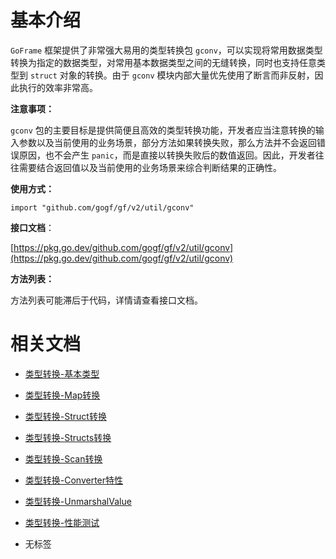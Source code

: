 # 基本介绍

`GoFrame` 框架提供了非常强大易用的类型转换包 `gconv`，可以实现将常用数据类型转换为指定的数据类型，对常用基本数据类型之间的无缝转换，同时也支持任意类型到 `struct` 对象的转换。由于 `gconv` 模块内部大量优先使用了断言而非反射，因此执行的效率非常高。

**注意事项：**

`gconv` 包的主要目标是提供简便且高效的类型转换功能，开发者应当注意转换的输入参数以及当前使用的业务场景，部分方法如果转换失败，那么方法并不会返回错误原因，也不会产生 `panic`，而是直接以转换失败后的数值返回。因此，开发者往往需要结合返回值以及当前使用的业务场景来综合判断结果的正确性。

**使用方式：**

```
import "github.com/gogf/gf/v2/util/gconv"
```

**接口文档**：

[https://pkg.go.dev/github.com/gogf/gf/v2/util/gconv](https://pkg.go.dev/github.com/gogf/gf/v2/util/gconv)

**方法列表：**

方法列表可能滞后于代码，详情请查看接口文档。

# 相关文档

- [类型转换-基本类型](/docs/核心组件/类型转换/类型转换-基本类型)
- [类型转换-Map转换](/docs/核心组件/类型转换/类型转换-Map转换)
- [类型转换-Struct转换](/docs/核心组件/类型转换/类型转换-Struct转换)
- [类型转换-Structs转换](/docs/核心组件/类型转换/类型转换-Structs转换)
- [类型转换-Scan转换](/docs/核心组件/类型转换/类型转换-Scan转换)
- [类型转换-Converter特性](/docs/核心组件/类型转换/类型转换-Converter特性)
- [类型转换-UnmarshalValue](/docs/核心组件/类型转换/类型转换-UnmarshalValue)
- [类型转换-性能测试](/docs/核心组件/类型转换/类型转换-性能测试)

- 无标签